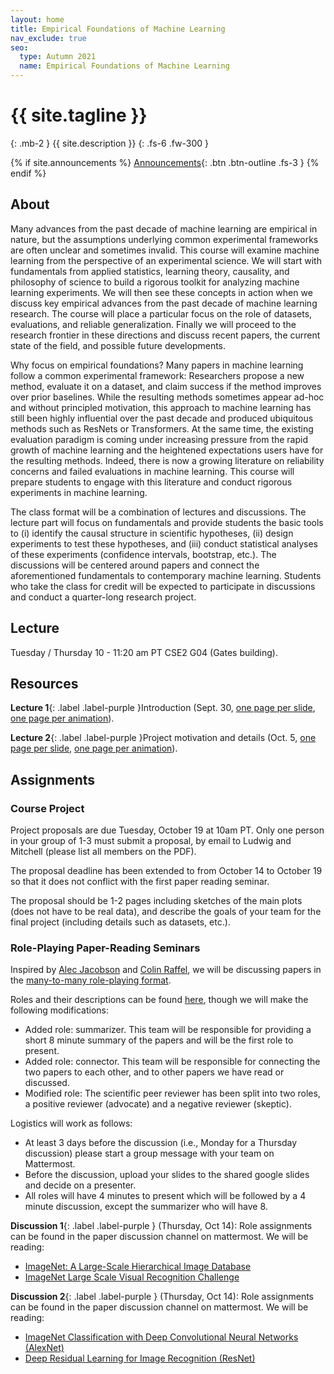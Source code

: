 ```yaml
---
layout: home
title: Empirical Foundations of Machine Learning
nav_exclude: true
seo:
  type: Autumn 2021
  name: Empirical Foundations of Machine Learning
---
```


# {{ site.tagline }}
{: .mb-2 }
{{ site.description }}
{: .fs-6 .fw-300 }

{% if site.announcements %}
[Announcements](announcements.md){: .btn .btn-outline .fs-3 }
{% endif %}

## About

Many advances from the past decade of machine learning are empirical in nature, but the assumptions underlying common experimental frameworks are often unclear and sometimes invalid. This course will examine machine learning from the perspective of an experimental science. We will start with fundamentals from applied statistics, learning theory, causality, and philosophy of science to build a rigorous toolkit for analyzing machine learning experiments. We will then see these concepts in action when we discuss key empirical advances from the past decade of machine learning research. The course will place a particular focus on the role of datasets, evaluations, and reliable generalization. Finally we will proceed to the research frontier in these directions and discuss recent papers, the current state of the field, and possible future developments.

Why focus on empirical foundations? Many papers in machine learning follow a common experimental framework: Researchers propose a new method, evaluate it on a dataset, and claim success if the method improves over prior baselines. While the resulting methods sometimes appear ad-hoc and without principled motivation, this approach to machine learning has still been highly influential over the past decade and produced ubiquitous methods such as ResNets or Transformers. At the same time, the existing evaluation paradigm is coming under increasing pressure from the rapid growth of machine learning and the heightened expectations users have for the resulting methods. Indeed, there is now a growing literature on reliability concerns and failed evaluations in machine learning. This course will prepare students to engage with this literature and conduct rigorous experiments in machine learning.

The class format will be a combination of lectures and discussions. The lecture part will focus on fundamentals and provide students the basic tools to (i) identify the causal structure in scientific hypotheses, (ii) design experiments to test these hypotheses, and (iii) conduct statistical analyses of these experiments (confidence intervals, bootstrap, etc.). The discussions will be centered around papers and connect the aforementioned fundamentals to contemporary machine learning. Students who take the class for credit will be expected to participate in discussions and conduct a quarter-long research project.


## Lecture

Tuesday / Thursday 10 - 11:20 am PT  CSE2 G04 (Gates building).

## Resources


**Lecture 1**{: .label .label-purple }Introduction (Sept. 30, [one page per slide](/au21/assets/lectures/cs599_au21_lecture_01.pdf), [one page per animation](/au21/assets/lectures/cs599_au21_lecture_01_build.pdf)).

**Lecture 2**{: .label .label-purple }Project motivation and details (Oct. 5, [one page per slide](/au21/assets/lectures/cs599_au21_lecture_02.pdf), [one page per animation](/au21/assets/lectures/cs599_au21_lecture_02_one_page_per_animation.pdf)).

## Assignments

### Course Project

Project proposals are due Tuesday, October 19 at 10am PT. 
Only one person in your group of 1-3 must submit a proposal, 
by email to Ludwig and Mitchell (please list all members on the PDF).

The proposal deadline has been extended to from October 14 to 
October 19 so that it
does not conflict with the first paper reading seminar.

The proposal should be 1-2 pages including sketches of 
the main plots (does not have to be real data), 
and describe the goals of your team for the final 
project (including details such as datasets, etc.).

### Role-Playing Paper-Reading Seminars

Inspired by [Alec Jacobson](https://www.cs.toronto.edu/~jacobson/) and 
[Colin Raffel](https://colinraffel.com/), we will be discussing papers in 
the [many-to-many role-playing format](https://colinraffel.com/blog/role-playing-seminar.html).

Roles and their descriptions can be found [here](https://colinraffel.com/blog/role-playing-seminar.html), though we will make the following modifications:
- Added role: summarizer. This team will be responsible for providing a short 8 minute summary of the papers and will be the first role to present.
- Added role: connector. This team will be responsible for connecting the two papers to each other, and to other papers we have read or discussed.
- Modified role: The scientific peer reviewer has been split into two roles, a positive reviewer (advocate) and a negative reviewer (skeptic).

Logistics will work as follows:
- At least 3 days before the discussion (i.e., Monday for a Thursday discussion) please start a group message with your team on Mattermost.
- Before the discussion, upload your slides to the shared google slides and decide on a presenter.
- All roles will have 4 minutes to present which will be followed by a 4 minute discussion, except the summarizer who will have 8.

**Discussion 1**{: .label .label-purple } (Thursday, Oct 14): Role assignments can be found in the paper discussion channel on mattermost. We will be reading:
- [ImageNet: A Large-Scale Hierarchical Image Database](https://image-net.org/static_files/papers/imagenet_cvpr09.pdf)
- [ImageNet Large Scale Visual Recognition Challenge](https://arxiv.org/abs/1409.0575)

**Discussion 2**{: .label .label-purple } (Thursday, Oct 14): Role assignments can be found in the paper discussion channel on mattermost. We will be reading:
- [ImageNet Classification with Deep Convolutional Neural Networks (AlexNet)](https://papers.nips.cc/paper/2012/file/c399862d3b9d6b76c8436e924a68c45b-Paper.pdf)
- [Deep Residual Learning for Image Recognition (ResNet)](https://arxiv.org/abs/1512.03385)
